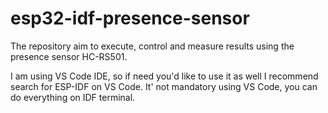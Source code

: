 # esp32-idf-presence-sensor
The repository aim to execute, control and measure results using the presence sensor HC-RS501.

I am using VS Code IDE, so if need you'd like to use it as well I recommend search for ESP-IDF on VS Code. It' not mandatory using VS Code, you can do everything on IDF terminal.
